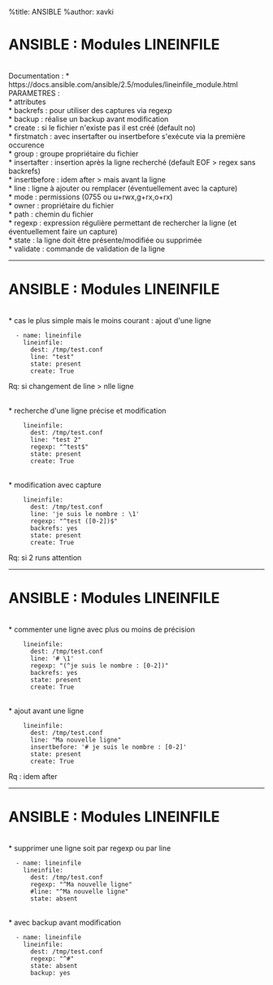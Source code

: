 %title: ANSIBLE
%author: xavki


# ANSIBLE : Modules LINEINFILE


<br>
Documentation : 
	* https://docs.ansible.com/ansible/2.5/modules/lineinfile_module.html

<br>
PARAMETRES :

<br>
* attributes

<br>
* backrefs : pour utiliser des captures via regexp

<br>
* backup : réalise un backup avant modification

<br>
* create : si le fichier n'existe pas il est créé (default no)

<br>
* firstmatch : avec insertafter ou insertbefore s'exécute via la première occurence

<br>
* group : groupe propriétaire du fichier

<br>
* insertafter : insertion après la ligne recherché (default EOF > regex sans backrefs)

<br>
* insertbefore : idem after > mais avant la ligne

<br>
* line : ligne à ajouter ou remplacer (éventuellement avec la capture)

<br>
* mode : permissions (0755 ou u+rwx,g+rx,o+rx)

<br>
* owner : propriétaire du fichier

<br>
* path : chemin du fichier

<br>
* regexp : expression régulière permettant de rechercher la ligne (et éventuellement faire un capture)

<br>
* state : la ligne doit être présente/modifiée ou supprimée

<br>
* validate : commande de validation de la ligne

--------------------------------------------------------------------------------------

# ANSIBLE : Modules LINEINFILE


<br>
* cas le plus simple mais le moins courant : ajout d'une ligne

```
  - name: lineinfile
    lineinfile: 
      dest: /tmp/test.conf 
      line: "test"
      state: present
      create: True
```

Rq: si changement de line > nlle ligne

<br>
* recherche d'une ligne précise et modification

```
    lineinfile:
      dest: /tmp/test.conf
      line: "test 2"
      regexp: "^test$"
      state: present
      create: True
```

<br>
* modification avec capture

```
    lineinfile:
      dest: /tmp/test.conf
      line: 'je suis le nombre : \1'
      regexp: "^test ([0-2])$"
      backrefs: yes
      state: present
      create: True
```

Rq: si 2 runs attention

--------------------------------------------------------------------------------------

# ANSIBLE : Modules LINEINFILE


<br>
* commenter une ligne avec plus ou moins de précision

```
    lineinfile:
      dest: /tmp/test.conf
      line: '# \1'
      regexp: "(^je suis le nombre : [0-2])"
      backrefs: yes
      state: present
      create: True
```

<br>
* ajout avant une ligne

```
    lineinfile:
      dest: /tmp/test.conf
      line: "Ma nouvelle ligne"
      insertbefore: '# je suis le nombre : [0-2]'
      state: present
      create: True
```

Rq : idem after

--------------------------------------------------------------------------------------

# ANSIBLE : Modules LINEINFILE


<br>
* supprimer une ligne soit par regexp ou par line

```
  - name: lineinfile
    lineinfile:
      dest: /tmp/test.conf
      regexp: "^Ma nouvelle ligne"
      #line: "^Ma nouvelle ligne"
      state: absent
```

<br>
* avec backup avant modification

```
  - name: lineinfile
    lineinfile: 
      dest: /tmp/test.conf
      regexp: "^#"
      state: absent
      backup: yes
```
